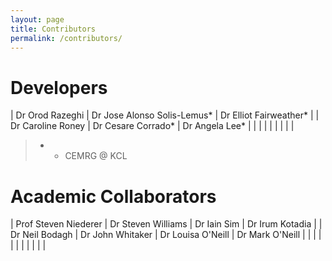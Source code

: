 ```yaml
---
layout: page
title: Contributors
permalink: /contributors/
---
```


# Developers 
| Dr Orod Razeghi   | Dr Jose Alonso Solis-Lemus* | Dr Elliot Fairweather* |
| Dr Caroline Roney | Dr Cesare Corrado*          | Dr Angela Lee*         |
|                   |                            |                       |
|                   |                            |                       |
> * - CEMRG @ KCL 

# Academic Collaborators

| Prof Steven Niederer | Dr Steven Williams | Dr Iain Sim       | Dr Irum Kotadia |
| Dr Neil Bodagh       | Dr John Whitaker   | Dr Louisa O'Neill | Dr Mark O'Neill |
|                      |                    |                   |                 |
|                      |                    |                   |                 |



